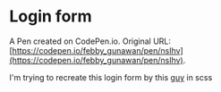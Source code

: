 # Login form

A Pen created on CodePen.io. Original URL: [https://codepen.io/febby_gunawan/pen/nsIhv](https://codepen.io/febby_gunawan/pen/nsIhv).

I'm trying to recreate this login form by this <a href="http://lunarpixel.deviantart.com/">guy</a> in scss 
